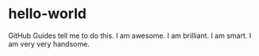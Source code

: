 # hello-world
GitHub Guides tell me to do this.
I am awesome. I am brilliant. I am smart. I am very very handsome.
